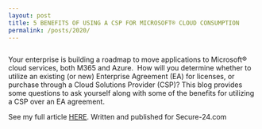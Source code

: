 ```yaml
---
layout: post
title: 5 BENEFITS OF USING A CSP FOR MICROSOFT® CLOUD CONSUMPTION
permalink: /posts/2020/
---
```


<!-- wp:image {"align":"center","id":406,"sizeSlug":"large"} -->
<div class="wp-block-image"><figure class="aligncenter size-large"><img src="https://captainhyperscaler.files.wordpress.com/2020/02/image-2.png?w=300" alt="" class="wp-image-406"/></figure></div>
<!-- /wp:image -->

<!-- wp:paragraph -->
<p>Your enterprise is building a roadmap to move applications to Microsoft® cloud services, both M365 and Azure.&nbsp; How will you determine whether to utilize an existing (or new) Enterprise Agreement (EA) for licenses, or purchase through a Cloud Solutions Provider (CSP)? This blog provides some questions to ask yourself along with some of the benefits for utilizing a CSP over an EA agreement.</p>
<!-- /wp:paragraph -->

<!-- wp:paragraph -->
<p>See my full article <a rel="noreferrer noopener" aria-label="HERE (opens in a new tab)" href="https://www.secure-24.com/5-benefits-of-using-a-csp-for-microsoft-cloud-consumption/" target="_blank">HERE</a>.  Written and published for Secure-24.com</p>
<!-- /wp:paragraph -->